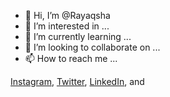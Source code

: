 - 👋 Hi, I’m @Rayaqsha
- 👀 I’m interested in ...
- 🌱 I’m currently learning ...
- 💞️ I’m looking to collaborate on ...
- 📫 How to reach me ...

<a href="https://www.instagram.com/rayaqsha/" target="_blank">Instagram</a>, 
<a href="https://twitter.com/Rayaqsha1/"  target="_blank">Twitter</a>, 
<a href="https://www.linkedin.com/in/rayhan-aqshal-579476185/" target="_blank">LinkedIn</a>, and 
 
<!---
Rayaqsha/Rayaqsha is a ✨ special ✨ repository because its `README.md` (this file) appears on your GitHub profile.
You can click the Preview link to take a look at your changes.
--->
